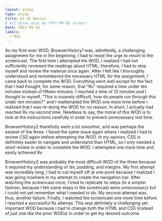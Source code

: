 ```yaml
---
layout: essay
type: essay
title: E1 UI Basics
# All dates must be YYYY-MM-DD format!
date: 2021-09-16
labels:
  - MIS
---
```


As my first-ever WOD, BrowserHistory1 was, admittedly, a challenging assignment for me in the beginning. I had to resist the urge to resort to the screencast. The first time I attempted the WOD, I realized I had not sufficiently reviewed the readings about HTML; therefore, I had to stop myself and review the material once again. After I felt like I thoroughly understood and remembered the necessary HTML for the assignment, I came back to complete the WOD. Everything went well except for the fact that I had thought, for some reason, that "Rx" required a time under ten minutes instead of fifteen minutes. I reached a time of 12 minutes and I thought to myself, "This is insanely difficult, how do people run through this under ten minutes?" and I reattempted the WOD one more time before I realized that I was re-doing the WOD for no reason. In short, I actually had reached Rx my second time. Needless to say, the moral of this WOD is to look at the instructions carefully in order to prevent unnecessary lost time.

BrowserHistory2 thankfully went a lot smoother, and was perhaps the easiest of the three. I faced the same issue again where I realized I had to review CSS again before attempting the WOD. In my opinion, CSS is definitely easier to navigate and understand than HTML, so I only needed a short review in order to complete the WOD. I attempted one more time and easily achieved Rx.

BrowserHistory3 was probably the most difficult WOD of the three because it required my understanding of div, padding, and margins. My first attempt was incredibly long; I had to cut myself off at one point because I realized I was going nowhere in my attempt to create the navigation bar. After watching the screencast once, I tried to replicate its steps (in a simpler fashion, because I felt some steps in the screencast were unnecessary) but I could not yet remember what I needed to do. My second attempt was, thus, another failure. Finally, I watched the screencast one more time before I reached a successful Rx attempt. This was definitely a challenging yet important WOD because I had to change both the HTML and CSS (instead of just one like the prior WODs) in order to get my desired outcome.